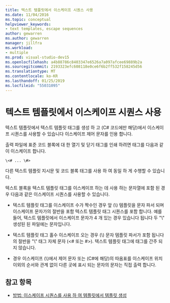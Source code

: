 ```yaml
---
title: 텍스트 템플릿에서 이스케이프 시퀀스 사용
ms.date: 11/04/2016
ms.topic: conceptual
helpviewer_keywords:
- text templates, escape sequences
author: gewarren
ms.author: gewarren
manager: jillfra
ms.workload:
- multiple
ms.prod: visual-studio-dev15
ms.openlocfilehash: a4b88786c8403347e6526a7a097afcee69889b2a
ms.sourcegitcommit: 2193323efc608118e0ce6f6b2ff532f158245d56
ms.translationtype: MT
ms.contentlocale: ko-KR
ms.lasthandoff: 01/25/2019
ms.locfileid: "55031095"
---
```

# <a name="using-escape-sequences-in-text-templates"></a>텍스트 템플릿에서 이스케이프 시퀀스 사용
텍스트 템플릿에서 텍스트 템플릿 태그를 생성 하 고 (C# 코드에만 해당)에서 이스케이프 시퀀스를 사용할 수 있습니다 이스케이프 제어 문자를 인용 합니다.

 출력 파일에 표준 코드 블록에 대 한 열기 및 닫기 태그를 인쇄 하려면 태그를 다음과 같이 이스케이프 합니다.

```
\<# ... \#>
```

 다른 텍스트 템플릿 지시문 및 코드 블록 태그를 사용 하 여 동일 하 게 수행할 수 있습니다.

 텍스트 블록을 텍스트 템플릿 태그를 이스케이프 하는 데 사용 하는 문자열에 포함 된 경우 다음과 같은 이스케이프 시퀀스를 사용할 수 있습니다.

-   텍스트 템플릿 태그를 이스케이프 수가 짝수인 경우 앞 (\\) 템플릿을 문자 파서 되며 이스케이프 문자가의 절반을 포함 텍스트 템플릿 태그 시퀀스를 포함 합니다. 예를 들어, 텍스트 템플릿에서 이스케이프 문자가 4 개 있는 경우 있습니다 됩니다 두 "\\" 생성된 된 파일에는 문자입니다.

-   텍스트 템플릿 태그 홀수 이스케이프 오는 경우 (\\) 문자 템플릿 파서가 포함 됩니다의 절반을 "\\" 태그 자체 문자 (\<# 또는 #>). 텍스트 템플릿 태그에 태그를 간주 되지 않습니다.

-   경우 이스케이프 (\\)에서 제어 문자 또는 (C#에 해당)의 따옴표를 이스케이프 위치 이외의 순서와 관계 없이 다른 곳에 표시 되는 문자의 문자는 직접 출력 합니다.

## <a name="see-also"></a>참고 항목

- [방법: 이스케이프 시퀀스를 사용 하 여 템플릿에서 템플릿 생성](../modeling/how-to-generate-templates-from-templates-by-using-escape-sequences.md)